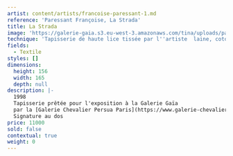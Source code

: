 ```yaml
---
artist: content/artists/francoise-paressant-1.md
reference: 'Paressant Françoise, La Strada'
title: La Strada
image: 'https://galerie-gaia.s3.eu-west-3.amazonaws.com/tina/uploads/paressant-francoise/galerie-gaia-francoise paressant-9 529 - La strada - 156 x 165 cm - 1998.jpg'
technique: 'Tapisserie de haute lice tissée par l''artiste  laine, coton et polyane (chaine en coton, trame en laine et polyane), rehauts d''acrylique  '
fields:
  - Textile
styles: []
dimensions:
  height: 156
  width: 165
  depth: null
description: |-
  1998  
  Tapisserie prêtée pour l'exposition à la Galerie Gaïa  
  par la [Galerie Chevalier Persua Paris](https://www.galerie-chevalier.com/ "galerie chevalier")  
  Signature au dos
price: 11000
sold: false
contextual: true
weight: 0
---
```


